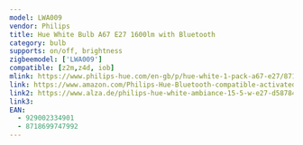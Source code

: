 ```yaml
---
model: LWA009
vendor: Philips
title: Hue White Bulb A67 E27 1600lm with Bluetooth
category: bulb
supports: on/off, brightness
zigbeemodel: ['LWA009']
compatible: [z2m,z4d, iob]
mlink: https://www.philips-hue.com/en-gb/p/hue-white-1-pack-a67-e27/8718699747992
link: https://www.amazon.com/Philips-Hue-Bluetooth-compatible-activated/dp/B07VX5BJR6/
link2: https://www.alza.de/philips-hue-white-ambiance-15-5-w-e27-d5878434.htm
link3: 
EAN:
  - 929002334901
  - 8718699747992
---
```

